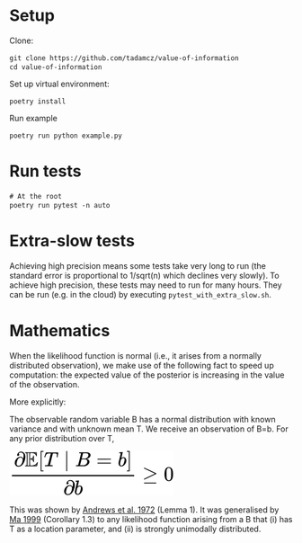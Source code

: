 
# Setup

Clone:
```shell
git clone https://github.com/tadamcz/value-of-information
cd value-of-information
```

Set up virtual environment:
```shell
poetry install
```

Run example
```shell
poetry run python example.py
```

# Run tests
```shell
# At the root
poetry run pytest -n auto
```

# Extra-slow tests
Achieving high precision means some tests take very long to run (the standard error is proportional to 1/sqrt(n) which declines very slowly). To achieve high precision, these tests may need to run for many hours. They can be run (e.g. in the cloud) by executing `pytest_with_extra_slow.sh`. 

# Mathematics
When the likelihood function is normal (i.e., it arises from a normally distributed observation), we make use of the following fact to speed up computation: the expected value of the posterior is increasing in the value of the observation.

More explicitly:

The observable random variable B has a normal distribution with known variance and with unknown mean T. We receive an observation of B=b. For any prior distribution over T,

![img](assets/equation.svg)

This was shown by [Andrews et al. 1972](assets/andrews1972.pdf) (Lemma 1). It was generalised by [Ma 1999](assets/ma1999.pdf) (Corollary 1.3) to any likelihood function arising from a B that (i) has T as a location parameter, and (ii) is strongly unimodally distributed.